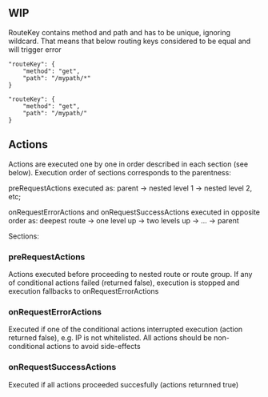 ## WIP

RouteKey contains method and path and has to be unique, ignoring wildcard. That means that below routing keys considered to be equal and will trigger error
```
"routeKey": {
    "method": "get",
    "path": "/mypath/*"
}
```
```
"routeKey": {
    "method": "get",
    "path": "/mypath/"
}
```

## Actions
Actions are executed one by one in order described in each section (see below). Execution order of sections corresponds to the parentness: 

preRequestActions executed as: parent -> nested level 1 -> nested level 2, etc; 

onRequestErrorActions and onRequestSuccessActions executed in opposite order as: deepest route -> one level up -> two levels up -> ... -> parent

Sections:
### preRequestActions 
Actions executed before proceeding to nested route or route group. If any of conditional actions failed (returned false), execution is stopped and execution fallbacks to onRequestErrorActions

### onRequestErrorActions
Executed if one of the conditional actions interrupted execution (action returned false), e.g. IP is not whitelisted. All actions should be non-conditional actions to avoid side-effects

### onRequestSuccessActions
Executed if all actions proceeded succesfully (actions returnned true)